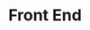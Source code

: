 ---
layout: tag-list
type: tag
title: Front End
slug: fe
category: tech
order: 1
sidebar: true
description: >
    Front End Tech Post
---